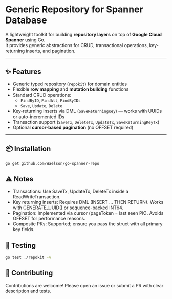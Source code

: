 # Generic Repository for Spanner Database

A lightweight toolkit for building **repository layers** on top of **Google Cloud Spanner** using Go.  
It provides generic abstractions for CRUD, transactional operations, key-returning inserts, and pagination.

---

## ✨ Features

- Generic typed repository (`repokit`) for domain entities
- Flexible **row mapping** and **mutation building** functions
- Standard CRUD operations:
    - `FindByID`, `FindAll`, `FindByIDs`
    - `Save`, `Update`, `Delete`
- Key-returning inserts via DML (`SaveReturningKey`) — works with UUIDs or auto-incremented IDs
- Transaction support (`SaveTx`, `DeleteTx`, `UpdateTx`, `SaveReturningKeyTx`)
- Optional **cursor-based pagination** (no OFFSET required)

---

## 📦 Installation

```bash
go get github.com/Waelson/go-spanner-repo
```

## ⚠️ Notes
- Transactions: Use SaveTx, UpdateTx, DeleteTx inside a ReadWriteTransaction.
- Key returning inserts: Requires DML (INSERT ... THEN RETURN). Works with GENERATE_UUID() or sequence-backed INT64.
- Pagination: Implemented via cursor (pageToken = last seen PK). Avoids OFFSET for performance reasons.
- Composite PKs: Supported; ensure you pass the struct with all primary key fields.

## 🧪 Testing
```bash
go test ./repokit -v
```

## 🤝 Contributing
Contributions are welcome!
Please open an issue or submit a PR with clear description and tests.